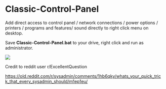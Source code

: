 # Classic-Control-Panel

Add direct access to control panel / network connections / power options / printers / programs and features/ sound directly to right click menu on desktop. 


Save **Classic-Control-Panel.bat** to your drive, right click and run as administrator. 



<img src="https://i.imgur.com/5yd8Xqj.png">


Credit to reddit user r/ExcellentQuestion

 https://old.reddit.com/r/sysadmin/comments/1hb6qky/whats_your_quick_trick_that_every_sysadmin_should/m1ep1eu/

